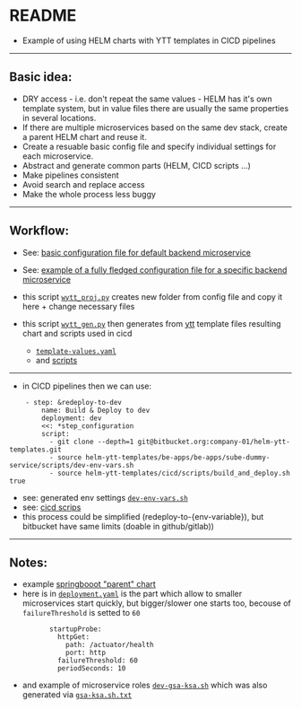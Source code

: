 # README

- Example of using HELM charts with YTT templates in CICD pipelines

---
## Basic idea:
- DRY access - i.e. don't repeat the same values - HELM has it's own template system, but in value files there are usually the same properties in several locations.
- If there are multiple microservices based on the same dev stack, create a parent HELM chart and reuse it.
- Create a resuable basic config file and specify individual settings for each microservice.
- Abstract and generate common parts (HELM, CICD scripts ...)
- Make pipelines consistent
- Avoid search and replace access
- Make the whole process less buggy

---
## Workflow:
- See: [basic configuration file for default backend microservice](./be-apps/_be_template/_ytt/config/cfg.yaml)
- See: [example of a fully fledged configuration file for a specific backend microservice](./be-apps/_be_template/_new_projects/cfg-sube-dummy-service.yaml)

- this script [`wytt_proj.py`](./be-apps/_be_template/scripts/wytt_proj.py) creates new folder from config file and copy it here + change necessary files
- this script [`wytt_gen.py`](./be-apps/_be_template/scripts/wytt_gen.py) then generates from [ytt](https://carvel.dev/ytt/) template files resulting chart and scripts used in cicd
    - [`template-values.yaml`](./be-apps/_be_template/_ytt/value-templates/template-values.yaml)
    - and [scripts](./be-apps/_be_template/_ytt/script_templates/)
---
- in CICD pipelines then we can use:
```
    - step: &redeploy-to-dev
        name: Build & Deploy to dev
        deployment: dev
        <<: *step_configuration
        script:
          - git clone --depth=1 git@bitbucket.org:company-01/helm-ytt-templates.git
          - source helm-ytt-templates/be-apps/be-apps/sube-dummy-service/scripts/dev-env-vars.sh
          - source helm-ytt-templates/cicd/scripts/build_and_deploy.sh true
```
- see: generated env settings [`dev-env-vars.sh`](./be-apps/sube-dummy-service/scripts/dev-env-vars.sh)
- see: [cicd scrips](./cicd/scripts/)
- this process could be simplified (redeploy-to-{env-variable}), but bitbucket have same limits (doable in github/gitlab))

---
## Notes:
- example [springbooot "parent" chart](./be-springboot/)
- here is in [`deployment.yaml`](./be-springboot/templates/deployment.yaml) is the part which allow to smaller microservices start quickly, but bigger/slower one starts too, becouse of `failureThreshold` is setted to `60` 

```
          startupProbe:
            httpGet:
              path: /actuator/health
              port: http
            failureThreshold: 60
            periodSeconds: 10

```

- and example of microservice roles [`dev-gsa-ksa.sh`](./be-apps/sube-dummy-service/scripts/dev-gsa-ksa.sh) which was also generated via [`gsa-ksa.sh.txt`](./be-apps/_be_template/_ytt/script_templates/gsa-ksa.sh.txt)
